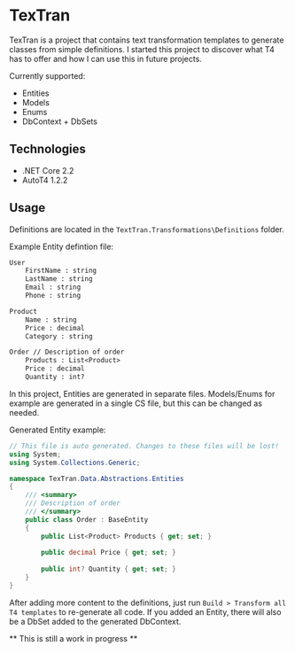 # TexTran

TexTran is a project that contains text transformation templates to generate classes from simple definitions. I started this project to discover what T4 has to offer and how I can use this in future projects.

Currently supported: 
- Entities
- Models
- Enums
- DbContext + DbSets

## Technologies

- .NET Core 2.2
- AutoT4 1.2.2

## Usage

Definitions are located in the `TextTran.Transformations\Definitions` folder.

Example Entity defintion file:

``` txt
User
	FirstName : string
	LastName : string
	Email : string
	Phone : string

Product
	Name : string
	Price : decimal
	Category : string

Order // Description of order
	Products : List<Product>
	Price : decimal
	Quantity : int?
```

In this project, Entities are generated in separate files. 
Models/Enums for example are generated in a single CS file, but this can be changed as needed.

Generated Entity example:
``` csharp
// This file is auto generated. Changes to these files will be lost! 
using System;
using System.Collections.Generic;

namespace TexTran.Data.Abstractions.Entities
{
	/// <summary>
	/// Description of order
	/// </summary>
	public class Order : BaseEntity
	{
		public List<Product> Products { get; set; }
		
		public decimal Price { get; set; }
		
		public int? Quantity { get; set; }
	}
}
```
After adding more content to the definitions, just run `Build > Transform all T4 templates` to re-generate all code. If you added an Entity, there will also be a DbSet<Entity> added to the generated DbContext.
	
** This is still a work in progress **
